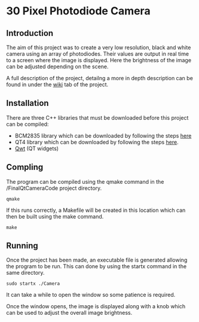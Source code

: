 # 30 Pixel Photodiode Camera

## Introduction
The aim of this project was to create a very low resolution, black and white camera using an array of photodiodes. Their values are output in real time to a screen where the image is displayed. Here the brightness of the image can be adjusted depending on the scene.  

A full description of the project, detailng a more in depth description can be found in under the [wiki](https://github.com/harryfb/Photodiode-Camera/wiki) tab of the project.

## Installation 
There are three C++ libraries that must be downloaded before this project can be compiled:  

+ BCM2835 library which can be downloaded by following the steps [here](http://www.airspayce.com/mikem/bcm2835/)
+ QT4 library which can be downloaded by following the steps [here](https://wiki.qt.io/Apt-get_Qt4_on_the_Raspberry_Pi).
+ [Qwt](http://qwt.sourceforge.net/index.html#downloads) (QT widgets) 

## Compling
The program can be compiled using the qmake command in the /FinalQtCameraCode project directory. 

```
qmake
```   

If this runs correctly, a Makefile will be created in this location which can then be built using the make command.

```
make
```  

## Running
Once the project has been made, an executable file is generated allowing the program to be run. This can done by using the startx command in the same directory.

```
sudo startx ./Camera
```

It can take a while to open the window so some patience is required.  

Once the window opens, the image is displayed along with a knob which can be used to adjust the overall image brightness.
